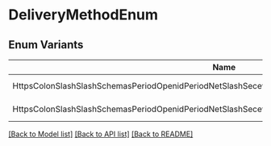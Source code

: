 # DeliveryMethodEnum

## Enum Variants

| Name | Value |
|---- | -----|
| HttpsColonSlashSlashSchemasPeriodOpenidPeriodNetSlashSeceventSlashRiscSlashDeliveryMethodSlashPush | https://schemas.openid.net/secevent/risc/delivery-method/push |
| HttpsColonSlashSlashSchemasPeriodOpenidPeriodNetSlashSeceventSlashRiscSlashDeliveryMethodSlashPoll | https://schemas.openid.net/secevent/risc/delivery-method/poll |


[[Back to Model list]](../README.md#documentation-for-models) [[Back to API list]](../README.md#documentation-for-api-endpoints) [[Back to README]](../README.md)


